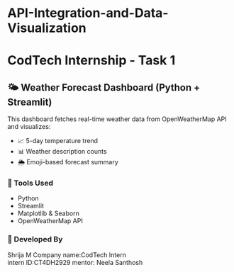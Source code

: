 # API-Integration-and-Data-Visualization
# CodTech Internship - Task 1
## 🌤️ Weather Forecast Dashboard (Python + Streamlit)

This dashboard fetches real-time weather data from OpenWeatherMap API and visualizes:
- 📈 5-day temperature trend
- 📊 Weather description counts
- 🌦️ Emoji-based forecast summary

### 🔧 Tools Used
- Python
- Streamlit
- Matplotlib & Seaborn
- OpenWeatherMap API

### 🧠 Developed By
Shrija M
Company name:CodTech Intern  
intern ID:CT4DH2929
mentor: Neela Santhosh
